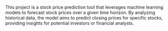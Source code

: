 This project is a stock price prediction tool that leverages machine learning models to forecast stock prices over a given time horizon. By analyzing historical data, the model aims to predict closing prices for specific stocks, providing insights for potential investors or financial analysts.
